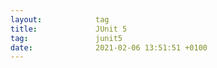 ```yaml
---
layout:            tag
title:             JUnit 5
tag:               junit5
date:              2021-02-06 13:51:51 +0100
---
```

